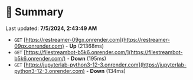 # 📖 Summary
Last updated: **7/5/2024, 2:43:49 AM**

- `GET` [https://restreamer-09gx.onrender.com](https://restreamer-09gx.onrender.com) - **Up** (21368ms)
- `GET` [https://filestreambot-b5k6.onrender.com/](https://filestreambot-b5k6.onrender.com/) - **Down** (195ms)
- `GET` [https://jupyterlab-python3-12-3.onrender.com](https://jupyterlab-python3-12-3.onrender.com) - **Down** (134ms)
